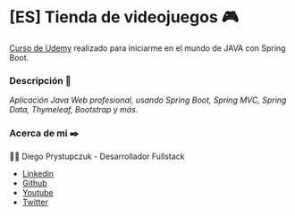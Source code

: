 # [ES] Tienda de videojuegos :video_game:
[Curso de Udemy](https://www.udemy.com/course/spring-boot-desde-cero/) realizado para iniciarme en el mundo de JAVA con Spring Boot.

### Descripción :rocket:
_Aplicación Java Web profesional, usando Spring Boot, Spring MVC, Spring Data, Thymeleaf, Bootstrap y más._

### Acerca de mi ✒️
:man_technologist: Diego Prystupczuk - Desarrollador Fullstack
- [Linkedin](https://www.linkedin.com/in/diegoprystupczuk/)
- [Github](https://github.com/drprystupczuk)
- [Youtube](https://www.youtube.com/channel/UCSeVAET6K1b8HLVULdzluXg)
- [Twitter](https://twitter.com/DPrystupczuk)
